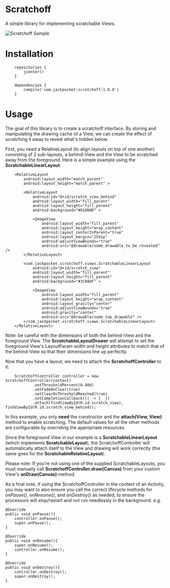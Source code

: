 # Scratchoff

A simple library for implementing scratchable Views.

![Scratchoff Sample](https://github.com/jackpocket/android_scratchoff/raw/master/scratchoff.gif)

# Installation

```
    repositories {
        jcenter()
    }

    dependencies {
        compile('com.jackpocket:scratchoff:1.0.0')
    }
```

# Usage

The goal of this library is to create a scratchoff interface. By storing and manipulating the drawing cache of a View, we can create the effect of scratching it away to reveal what's hidden below. 

First, you need a RelativeLayout (to align layouts on top of one another) consisting of 2 sub-layouts, a behind-View and the View to be scratched away from the foreground. Here is a simple example using the **ScratchableLinearLayout**:

```
    <RelativeLayout
        android:layout_width="match_parent"
        android:layout_height="match_parent" >

        <RelativeLayout
            android:id="@+id/scratch_view_behind"
            android:layout_width="fill_parent"
            android:layout_height="fill_parent"
            android:background="#818B8D" >

            <ImageView
                android:layout_width="fill_parent"
                android:layout_height="wrap_content"
                android:layout_centerInParent="true"
                android:layout_margin="25dip"
                android:adjustViewBounds="true"
                android:src="@drawable/some_drawable_to_be_revealed" />
        </RelativeLayout>

        <com.jackpocket.scratchoff.views.ScratchableLinearLayout
            android:id="@+id/scratch_view"
            android:layout_width="fill_parent"
            android:layout_height="fill_parent"
            android:background="#3C9ADF" >

            <ImageView
                android:layout_width="fill_parent"
                android:layout_height="wrap_content"
                android:layout_gravity="center"
                android:adjustViewBounds="true"
                android:gravity="center"
                android:src="@drawable/some_top_drawable" />
        </com.jackpocket.scratchoff.views.ScratchableLinearLayout>
    </RelativeLayout>
```

Note: be careful with the dimensions of both the behind-View and the foreground View. The **ScratchableLayoutDrawer** will attempt to set the foreground View's LayoutParam width and height attributes to match that of the behind-View so that their dimensions line up perfectly. 

Now that you have a layout, we need to attach the **ScratchoffController** to it:

```
    ScratchoffController controller = new ScratchoffController(context)
            .setThresholdPercent(0.40d)
            .setFadeOnClear(true)
            .setClearOnThresholdReached(true)
            .setCompletionCallback(() -> {  })
            .attach(findViewById(R.id.scratch_view), findViewById(R.id.scratch_view_behind));
```

In this example, you only **need** the constructor and the **attach(View, View)** method to enable scratching. The default values for all the other methods are configurable by overriding the appropriate resources.

Since the foreground View in our example is a **ScratchableLinearLayout** (which implements **ScratchableLayout**), the ScratchoffController will automatically attach itself to the View and drawing will work correctly (the same goes for the **ScratchableRelativeLayout**).

Please note: If you're not using one of the supplied ScratchableLayouts, you must manually call **ScratchoffController.draw(Canvas)** from your custom View's **onDraw(Canvas)** method.

As a final note, if using the ScratchoffController in the context of an Activity, you may want to also ensure you call the correct lifecycle methods for *onPause()*, *onResume()*, and *onDestroy()* as needed, to ensure the processors will stop/restart and not run needlessly in the background. e.g.

    @Override
    public void onPause(){
        controller.onPause();
        super.onPause();
    }

    @Override
    public void onResume(){
        super.onResume();
        controller.onResume();
    }

    @Override
    public void onDestroy(){
        controller.onDestroy();
        super.onDestroy();
    }


